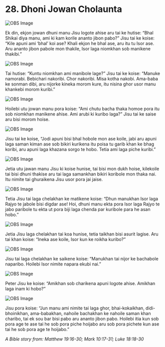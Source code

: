 # 28. Dhoni Jowan Cholaunta

![OBS Image](https://cdn.door43.org/obs/jpg/360px/obs-en-28-01.jpg)

Ek din, ekjon jowan dhuni manu Jisu logote ahise aru tai ke hutise: “Bhal Shikai diya manu, ami ki kam korile ananto jibon pabo?” Jisu tai ke koise: “Kile apuni ami ‘bhal’ koi ase? Khali ekjon he bhal ase, aru itu tu Isor ase. Aru ananto jibon pabole mon thakile, Isor laga niomkhan sob manikene thakibi.”

![OBS Image](https://cdn.door43.org/obs/jpg/360px/obs-en-28-02.jpg)

Tai hutise: “Kuntu niomkhan ami manibole lage?”  Jisu tai ke koise: “Manuke namorabi. Bebichari nakoribi. Chor nakoribi. Misa kotha nakobi. Ama-baba ke sonman dibi, aru nijorke kineka morom kure, itu nisina ghor usor manu khankebi morom kuribi.”

![OBS Image](https://cdn.door43.org/obs/jpg/360px/obs-en-28-03.jpg)

Hoilebi utu jowan manu pora koise: “Ami chutu bacha thaka homoe pora itu sob niomkhan manikene ahise. Ami arubi ki kuribo laga?” Jisu tai ke saise aru bisi morom hoise. 

![OBS Image](https://cdn.door43.org/obs/jpg/360px/obs-en-28-04.jpg)

Jisu tai ke koise, “Jodi apuni bisi bhal hobole mon ase koile, jabi aru apuni laga saman kiman ase sob bikiri kurikena itu poisa tu garib khan ke bhag koribi, aru apuni laga khazana sorgo te hobo. Tetia ami laga piche kuribi.”

![OBS Image](https://cdn.door43.org/obs/jpg/360px/obs-en-28-05.jpg)

Jetia utu jawan manu Jisu ki koise hunise, tai bisi mon dukh hoise, kilekoile tai bisi dhuni thakise aru tai laga samankhan bikiri koribole mon thaka nai. Itu nimite tai ghuraikena Jisu usor pora jai jaise.  

![OBS Image](https://cdn.door43.org/obs/jpg/360px/obs-en-28-06.jpg)

Tetia Jisu tai laga chelakhan ke matikene koise: “Dhun manukhan Isor laga Rajyo te jabole bisi digdar ase! Hoi, dhuni manu ekta pora Isor laga Rajyo te jabo paribole tu ekta ut pora biji laga chenda par kuribole para he asan hobo.”

![OBS Image](https://cdn.door43.org/obs/jpg/360px/obs-en-28-07.jpg)

Jetia Jisu laga chelakhan tai koa hunise, tetia taikhan bisi asurit lagise. Aru tai khan koise: “Ineka ase koile, Isor kun ke roikha kuribo?”

![OBS Image](https://cdn.door43.org/obs/jpg/360px/obs-en-28-08.jpg)

Jisu tai laga chelakhan ke saikene koise: “Manukhan tai nijor ke bachabole naparibo. Hoilebi Isor nimite napara ekubi nai.”

![OBS Image](https://cdn.door43.org/obs/jpg/360px/obs-en-28-09.jpg)

Peter Jisu ke koise: “Amikhan sob charikena apuni logote ahise. Amikhan laga inam ki hobo?”

![OBS Image](https://cdn.door43.org/obs/jpg/360px/obs-en-28-10.jpg)

Jisu pora koise: “Jun manu ami nimite tai laga ghor, bhai-kokaikhan, didi-bhoinikhan, ama-babakhan, nahoile bachakhan ke nahoile saman khan charibo, tai ek sou bar bisi pabo aru ananto jibon pabo. Hoilebi itia kun sob pora age te ase tai he sob pora piche hoijabo aru sob pora pichete kun ase tai he sob pora age te hoijabo.”

_A Bible story from: Matthew 19:16-30; Mark 10:17-31; Luke 18:18-30_

